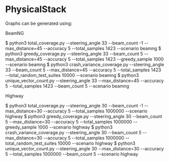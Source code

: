 # PhysicalStack

Graphs can be generated using:

BeamNG

$ python3 total_coverage.py --steering_angle 33 --beam_count -1 --max_distance=45 --accuracy 5 --total_samples 1423 --scenario beamng
$ python3 greedy_coverage.py --steering_angle 33 --beam_count 5 --max_distance=45 --accuracy 5 --total_samples 1423 --greedy_sample 1000 --scenario beamng
$ python3 crash_variance_coverage.py --steering_angle 33 --beam_count 5 --max_distance=45 --accuracy 5 --total_samples 1423 --total_random_test_suites 10000 --scenario beamng
$ python3 unique_vector_count.py --steering_angle 33 --max_distance=45 --accuracy 5 --total_samples 1423 --beam_count 5 --scenario beamng



Highway

$ python3 total_coverage.py --steering_angle 30 --beam_count -1 --max_distance=30 --accuracy 5 --total_samples 1000000 --scenario highway
$ python3 greedy_coverage.py --steering_angle 30 --beam_count 5 --max_distance=30 --accuracy 5 --total_samples 1000000 --greedy_sample 1000 --scenario highway
$ python3 crash_variance_coverage.py --steering_angle 30 --beam_count 5 --max_distance=30 --accuracy 5 --total_samples 1000000 --total_random_test_suites 10000 --scenario highway
$ python3 unique_vector_count.py --steering_angle 30 --max_distance=30 --accuracy 5 --total_samples 1000000 --beam_count 5 --scenario highway